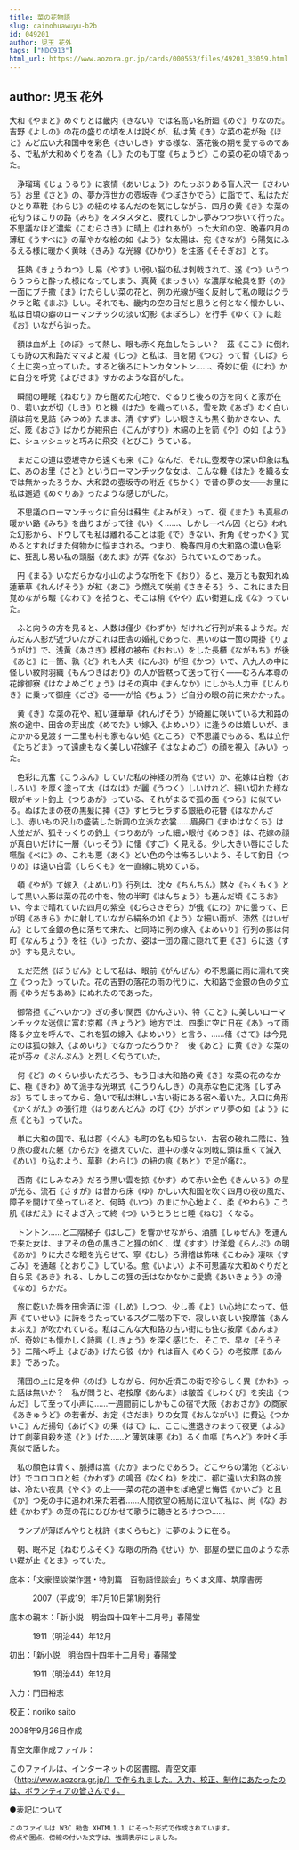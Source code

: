 ```yaml
---
title: 菜の花物語
slug: cainohuawuyu-b2b
id: 049201
author: 児玉 花外
tags: ["NDC913"]
html_url: https://www.aozora.gr.jp/cards/000553/files/49201_33059.html
---
```


## author: 児玉 花外

大和《やまと》めぐりとは畿内《きない》では名高い名所廻《めぐ》りなのだ。吉野《よしの》の花の盛りの頃を人は説くが、私は黄《き》な菜の花が殆《ほと》んど広い大和国中を彩色《さいしき》する様な、落花後の期を愛するのである、で私が大和めぐりを為《し》たのも丁度《ちょうど》この菜の花の頃であった。

　浄瑠璃《じょうるり》に哀情《あいじょう》のたっぷりある盲人沢一《さわいち》お里《さと》の、夢か浮世かの壺坂寺《つぼさかでら》に詣でて、私はただひとり草鞋《わらじ》の紐のゆるんだのを気にしながら、四月の黄《き》な菜の花匂うほこりの路《みち》をスタスタと、疲れてしかし夢みつつ歩いて行った。不思議なほど濃紫《こむらさき》に晴上《はれあが》った大和の空、晩春四月の薄紅《うすべに》の華やかな絵の如《よう》な太陽は、宛《さなが》ら陽気にふるえる様に暖かく黄味《きみ》な光線《ひかり》を注落《そそぎお》とす。

　狂熱《きょうねつ》し易《やす》い弱い脳の私は刺戟されて、遂《つ》いうつらうつらと酔った様になってしまう、真黄《まっきい》な濃厚な絵具を野《の》一面にブチ撒《ま》けたらしい菜の花と、例の光線が強く反射して私の眼はクラクラと眩《まぶ》しい。それでも、畿内の空の日だと思うと何となく懐かしい、私は日頃の癖のローマンチックの淡い幻影《まぼろし》を行手《ゆくて》に趁《お》いながら辿った。

　額は血が上《のぼ》って熱し、眼も赤く充血したらしい？　茲《ここ》に倒れても詩の大和路だママよと凝《じっ》と私は、目を閉《つむ》って暫《しば》らく土に突っ立っていた。すると後ろにトンカタントン……、奇妙に俄《にわ》かに自分を呼覚《よびさま》すかのような音がした。

　瞬間の睡眠《ねむり》から醒めた心地で、ぐるりと後ろの方を向くと家が在り、若い女が切《しき》りと機《はた》を織っている。雪を欺《あざ》むく白い顔は前を見詰《みつめ》たまま、清《すず》しい眼さえも黒く動かさない、ただ、筬《おさ》ばかりが紺飛白《こんがすり》木綿の上を箭《や》の如《よう》に、シュッシュッと巧みに飛交《とびこ》うている。

　まだこの道は壺坂寺から遠くも来《こ》なんだ、それに壺坂寺の深い印象は私に、あのお里《さと》というローマンチックな女は、こんな機《はた》を織る女では無かったろうか、大和路の壺坂寺の附近《ちかく》で昔の夢の女――お里に私は邂逅《めぐりあ》ったような感じがした。

　不思議のローマンチックに自分は蘇生《よみがえ》って、復《また》も真昼の暖かい路《みち》を曲りまがって往《い》く……、しかし一ぺん囚《とら》われた幻影から、ドウしても私は離れることは能《で》きない、折角《せっかく》覚めるとすればまた何物かに悩まされる。つまり、晩春四月の大和路の濃い色彩に、狂乱し易い私の頭脳《あたま》が弄《なぶ》られていたのであった。

　円《まる》いなだらかな小山のような所を下《おり》ると、幾万とも数知れぬ蓮華草《れんげそう》が紅《あこ》う燃えて咲揃《さきそろ》う、これにまた目覚めながら畷《なわて》を拾うと、そこは稍《やや》広い街道に成《な》っていた。

　ふと向うの方を見ると、人数は僅少《わずか》だけれど行列が来るようだ。だんだん人影が近づいたがこれは田舎の婚礼であった、黒いのは一箇の両掛《りょうがけ》で、浅黄《あさぎ》模様の被布《おおい》をした長櫃《ながもち》が後《あと》に一箇、孰《ど》れも人夫《にんぷ》が担《かつ》いで、八九人の中に怪しい紋附羽織《もんつきばおり》の人が皆黙って送って行く――むろん本尊の花嫁御寮《はなよめごりょう》はその真中《まんなか》にしかも人力車《じんりき》に乗って御座《ござ》る――が恰《ちょう》ど自分の眼の前に来かかった。

　黄《き》な菜の花や、紅い蓮華草《れんげそう》が綺麗に咲いている大和路の旅の途中、田舎の芽出度《めでた》い嫁入《よめいり》に逢うのは嬉しいが、またかかる見渡す一二里も村も家もない処《ところ》で不思議でもある、私は立佇《たちどま》って遠慮もなく美しい花嫁子《はなよめご》の顔を視入《みい》った。

　色彩に亢奮《こうふん》していた私の神経の所為《せい》か、花嫁は白粉《おしろい》を厚く塗って太《はなは》だ麗《うつく》しいけれど、細い切れた様な眼がキット釣上《つりあが》っている、それがまるで孤の面《つら》に似ている。ぬばたまの夜の黒髪に挿《さ》すヒラヒラする銀紙の花簪《はなかんざし》、赤いもの沢山の盛装した新調の立派な衣裳……眉鼻口《まゆはなくち》は人並だが、狐そっくりの釣上《つりあが》った細い眼付《めつき》は、花嫁の顔が真白いだけに一層《いっそう》に悽《すご》く見える。少し大きい唇にさした嚥脂《べに》の、これも悪《あく》どい色の今は怖ろしいよう、そして釣目《つりめ》は遠い白雲《しらくも》を一直線に眺めている。

　頓《やが》て嫁入《よめいり》行列は、沈々《ちんちん》黙々《もくもく》として黒い人影は菜の花の中を、物の半町《はんちょう》も進んだ頃《ころお》い、今まで晴れていた四月の紫空《むらさきぞら》が俄《にわ》かに曇って、日が明《あきら》かに射していながら絹糸の如《よう》な細い雨が、沛然《はいぜん》として金銀の色に落ちて来た、と同時に例の嫁入《よめいり》行列の影は何町《なんちょう》を往《い》ったか、姿は一団の霧に隠れて更《さ》らに透《すか》すも見えない。

　ただ茫然《ぼうぜん》として私は、眼前《がんぜん》の不思議に雨に濡れて突立《つった》っていた。花の吉野の落花の雨の代りに、大和路で金銀の色の夕立雨《ゆうだちあめ》にぬれたのであった。

　御幣担《ごへいかつ》ぎの多い関西《かんさい》、特《こと》に美しいローマンチックな迷信に富む京都《きょうと》地方では、四季に空に日在《あ》って雨降る夕立を呼んで、これを狐の嫁入《よめいり》と言う、……偖《さて》は今見たのは狐の嫁入《よめいり》でなかったろうか？　後《あと》に黄《き》な菜の花が芬々《ぷんぷん》と烈しく匂うていた。

　何《ど》のくらい歩いただろう、もう日は大和路の黄《き》な菜の花のなかに、極《きわ》めて派手な光琳式《こうりんしき》の真赤な色に沈落《しずみお》ちてしまってから、急いで私は淋しい古い街にある宿へ着いた。入口に角形《かくがた》の張行燈《はりあんどん》の灯《ひ》がボンヤリ夢の如《よう》に点《とも》っていた。

　単に大和の国で、私は郡《ぐん》も町の名も知らない、古宿の破れ二階に、独り旅の疲れた躯《からだ》を据えていた、道中の様々な刺戟に頭は重くて滅入《めい》り込むよう、草鞋《わらじ》の紐の痕《あと》で足が痛む。

　西南《にしみなみ》だろう黒い雲を掠《かす》めて赤い金色《きんいろ》の星が光る、流石《さすが》は昔から床《ゆ》かしい大和国を吹く四月の夜の風だ、障子を開けて坐っていると、何時《いつ》のまにか心地よく、柔《やわら》こう肌《はだえ》にそよぎ入って終《つ》いうとうとと睡《ねむ》くなる。

　トントン……と二階梯子《はしご》を響かせながら、酒膳《しゅぜん》を運んで来た女は、まアその色の黒きこと狸の如く、煤《すす》け洋燈《らんぷ》の明《あか》りに大きな眼を光らせて、寧《むし》ろ滑稽は怖味《こわみ》凄味《すごみ》を通越《とおりこ》している。愈《いよい》よ不可思議な大和めぐりだと自ら呆《あき》れる、しかしこの狸の舌はなかなかに愛嬌《あいきょう》の滑《なめ》らかだ。

　旅に乾いた唇を田舎酒に湿《しめ》しつつ、少し善《よ》い心地になって、低声《ていせい》に詩をうたっているスグ二階の下で、寂しい哀しい按摩笛《あんまぶえ》が吹かれている。私はこんな大和路の古い街にも住む按摩《あんま》が、奇妙にも懐かしく詩興《しきょう》を深く感じた、そこで、早々《そうそう》二階へ呼上《よびあ》げたら彼《か》れは盲人《めくら》の老按摩《あんま》であった。

　蒲団の上に足を伸《のば》しながら、何か近頃この街で珍らしく異《かわ》った話は無いか？　私が問うと、老按摩《あんま》は皺首《しわくび》を突出《つんだ》して至って小声に……一週間前にしかもこの宿で大阪《おおさか》の商家《あきゅうど》の若者が、お定《さだま》りの女買《おんながい》に費込《つかいこ》んだ揚句《あげく》の果《はて》に、ここに進退きわまって夜更《よふ》けて劇薬自殺を遂《と》げた……と薄気味悪《わ》るく血嘔《ちへど》を吐く手真似で話した。

　私の顔色は青く、脈搏は嵩《たか》まったであろう。どこやらの溝池《どぶいけ》でコロコロと蛙《かわず》の鳴音《なくね》を枕に、都に遠い大和路の旅は、冷たい夜具《やぐ》の上――菜の花の道中をば絶望と悔悟《かいご》と且《か》つ死の手に追われ来た若者……人間欲望の結局に泣いて私は、尚《な》お蛙《かわず》の菜の花にひびかせて歌うに聴きとろけつつ……

　ランプが薄ぼんやりと枕許《まくらもと》に夢のように在る。

　朝、眠不足《ねむりふそく》な眼の所為《せい》か、部屋の壁に血のような赤い蝶が止《とま》っていた。













底本：「文豪怪談傑作選・特別篇　百物語怪談会」ちくま文庫、筑摩書房


　　　2007（平成19）年7月10日第1刷発行

底本の親本：「新小説　明治四十四年十二月号」春陽堂

　　　1911（明治44）年12月

初出：「新小説　明治四十四年十二月号」春陽堂

　　　1911（明治44）年12月

入力：門田裕志

校正：noriko saito

2008年9月26日作成

青空文庫作成ファイル：

このファイルは、インターネットの図書館、青空文庫（http://www.aozora.gr.jp/）で作られました。入力、校正、制作にあたったのは、ボランティアの皆さんです。











●表記について


	このファイルは W3C 勧告 XHTML1.1 にそった形式で作成されています。
	傍点や圏点、傍線の付いた文字は、強調表示にしました。